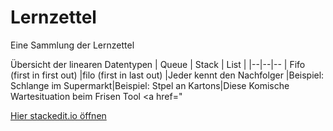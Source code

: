 # Lernzettel
Eine Sammlung der Lernzettel

Übersicht der linearen Datentypen
| Queue | Stack | List |
|--|--|--
| Fifo (first in first out)  |filo (first in last out)  |Jeder kennt den Nachfolger
|Beispiel: Schlange im Supermarkt|Beispiel: Stpel an Kartons|Diese Komische Wartesituation beim Frisen Tool
<a href="
<!--stackedit_data:
eitatobi se.io/app#providerId=githubWorkspace&owner=INFOGruppeC&repo=Lernzettel&branch=main" ?target="_blank">Hier stackedit.io öffnen</a>
<!--stackedit_data:
eyJoaXN0b3J5IjpbLTE3MDMwMTU0NSwxNjkxMjU5NzddfQ==
-->
[Hier stackedit.io öffnen](https://stackedit>providerId=githubWorkspace&owner=INFOGruppeC&repo=Lernzettel&branch=main)


<!--stackedit_data:
eyJoaXN0b3J5IjpbLTE2NzM0ODQ3NzFdfQ==
-->